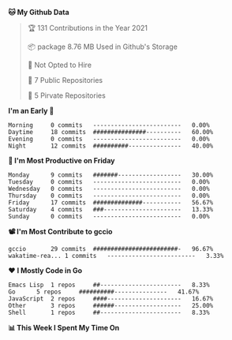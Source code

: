 <!--START_SECTION:waka-->
**🐱 My Github Data**
> 🏆 131 Contributions in the Year 2021
 >
> 📦 package 8.76 MB Used in Github's Storage
 >
> 🚫 Not Opted to Hire
 >
> 🚪 7 Public Repositories
 >
> 🔑 5 Pirvate Repositories
 >

**I'm an Early 🐤** 
```text
Morning		0 commits	-------------------------	0.00%
Daytime		18 commits	###############----------	60.00%
Evening		0 commits	-------------------------	0.00%
Night		12 commits	##########---------------	40.00%
```

**📅 I'm Most Productive on Friday**
```text
Monday		9 commits	#######------------------	30.00%
Tuesday		0 commits	-------------------------	0.00%
Wednesday	0 commits	-------------------------	0.00%
Thursday	0 commits	-------------------------	0.00%
Friday		17 commits	##############-----------	56.67%
Saturday	4 commits	###----------------------	13.33%
Sunday		0 commits	-------------------------	0.00%
```

**📽 I'm Most Contribute to gccio**
```text
gccio		29 commits	########################-	96.67%
wakatime-rea...	1 commits	-------------------------	3.33%
```


**❤ I Mostly Code in Go**

```text
Emacs Lisp	1 repos		##-----------------------	8.33%
Go		5 repos		##########---------------	41.67%
JavaScript	2 repos		####---------------------	16.67%
Other		3 repos		######-------------------	25.00%
Shell		1 repos		##-----------------------	8.33%
```

**📊 This Week I Spent My Time On**
```text
```

<!--END_SECTION:waka-->
